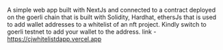 A simple web app built with NextJs and connected to a contract deployed on the goerli chain that is built with Solidity, Hardhat, ethersJs that is used to add wallet addresses to a whitelist of an nft project. 
Kindly switch to goerli testnet to add your wallet to the address.
link - https://cjwhitelistdapp.vercel.app
